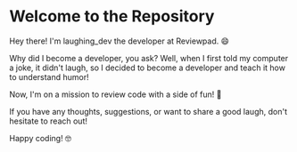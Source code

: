 # Welcome to the Repository

Hey there! I'm laughing_dev the developer at Reviewpad. 😄

Why did I become a developer, you ask? Well, when I first told my computer a joke, it didn't laugh, so I decided to become a developer and teach it how to understand humor!

Now, I'm on a mission to review code with a side of fun! 🎉

If you have any thoughts, suggestions, or want to share a good laugh, don't hesitate to reach out!

Happy coding! 🤓
